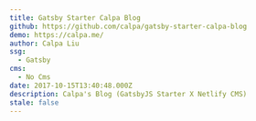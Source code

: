 ```yaml
---
title: Gatsby Starter Calpa Blog
github: https://github.com/calpa/gatsby-starter-calpa-blog
demo: https://calpa.me/
author: Calpa Liu
ssg:
  - Gatsby
cms:
  - No Cms
date: 2017-10-15T13:40:48.000Z
description: Calpa's Blog (GatsbyJS Starter X Netlify CMS)
stale: false
---
```

